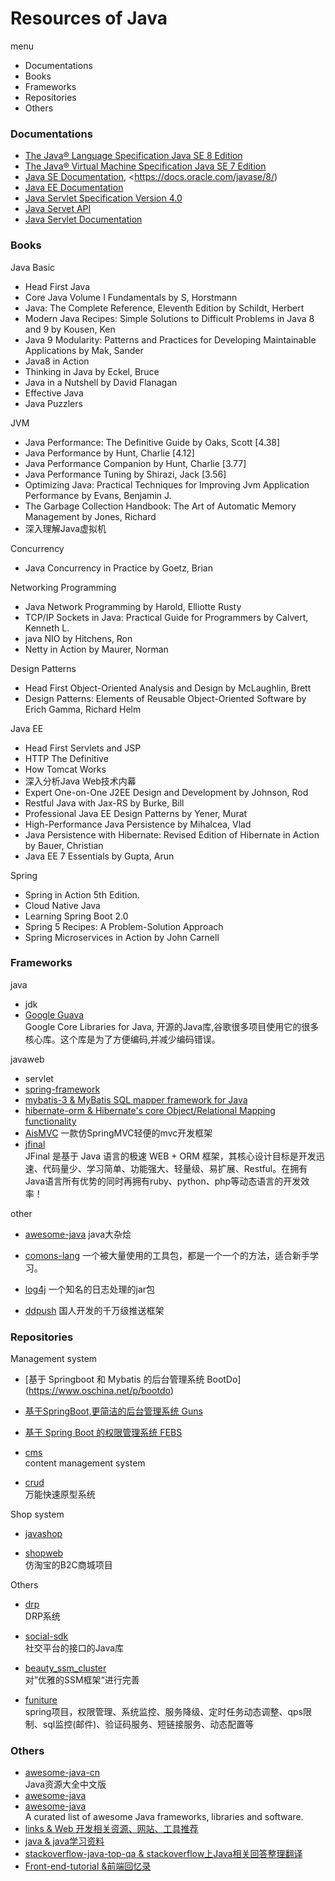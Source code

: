 
# Resources of Java

menu 

- Documentations
- Books
- Frameworks
- Repositories
- Others


### Documentations

- [The Java® Language Specification Java SE 8 Edition](https://docs.oracle.com/javase/specs/jls/se8/html/index.html)
- [The Java® Virtual Machine Specification Java SE 7 Edition](https://docs.oracle.com/javase/specs/jvms/se7/html/index.html)
- [Java SE Documentation](https://www.oracle.com/technetwork/java/javase/documentation/index.html), <https://docs.oracle.com/javase/8/)
- [Java EE Documentation](https://www.oracle.com/technetwork/java/javaee/overview/index.html)
- [Java Servlet Specification Version 4.0](https://javaee.github.io/servlet-spec/downloads/servlet-4.0/servlet-4_0_FINAL.pdf)
- [Java Servet API](https://docs.oracle.com/javaee/7/api/index.html?javax/servlet/package-summary.html)
- [Java Servlet Documentation](https://docs.oracle.com/javaee/7/tutorial/servlets.htm)

### Books

Java Basic

- Head First Java
- Core Java Volume I Fundamentals by S, Horstmann 
- Java: The Complete Reference, Eleventh Edition by Schildt, Herbert
- Modern Java Recipes: Simple Solutions to Difficult Problems in Java 8 and 9 by Kousen, Ken
- Java 9 Modularity: Patterns and Practices for Developing Maintainable Applications by Mak, Sander
- Java8 in Action
- Thinking in Java by Eckel, Bruce
- Java in a Nutshell by David Flanagan
- Effective Java
- Java Puzzlers

JVM

- Java Performance: The Definitive Guide by Oaks, Scott [4.38]
- Java Performance by Hunt, Charlie [4.12]
- Java Performance Companion by Hunt, Charlie [3.77]
- Java Performance Tuning by Shirazi, Jack [3.56]
- Optimizing Java: Practical Techniques for Improving Jvm Application Performance by Evans, Benjamin J. 
- The Garbage Collection Handbook: The Art of Automatic Memory Management by Jones, Richard
- 深入理解Java虚拟机

Concurrency

- Java Concurrency in Practice by Goetz, Brian

Networking Programming

- Java Network Programming by Harold, Elliotte Rusty
- TCP/IP Sockets in Java: Practical Guide for Programmers by Calvert, Kenneth L.
- java NIO by Hitchens, Ron
- Netty in Action by Maurer, Norman

Design Patterns

- Head First Object-Oriented Analysis and Design by McLaughlin, Brett
- Design Patterns: Elements of Reusable Object-Oriented Software by Erich Gamma, Richard Helm

Java EE

- Head First Servlets and JSP
- HTTP The Definitive
- How Tomcat Works
- 深入分析Java Web技术内幕
- Expert One-on-One J2EE Design and Development by Johnson, Rod
- Restful Java with Jax-RS by Burke, Bill
- Professional Java EE Design Patterns by Yener, Murat
- High-Performance Java Persistence by Mihalcea, Vlad
- Java Persistence with Hibernate: Revised Edition of Hibernate in Action by Bauer, Christian
- Java EE 7 Essentials by Gupta, Arun

Spring

- Spring in Action 5th Edition.
- Cloud Native Java
- Learning Spring Boot 2.0
- Spring 5 Recipes: A Problem-Solution Approach
- Spring Microservices in Action by John Carnell


### Frameworks

java

- jdk   
- [Google Guava](https://github.com/google/guava)  
Google Core Libraries for Java, 开源的Java库,谷歌很多项目使用它的很多核心库。这个库是为了方便编码,并减少编码错误。

javaweb

- servlet  
- [spring-framework](https://github.com/spring-projects/spring-framework.git)  
- [mybatis-3 & MyBatis SQL mapper framework for Java](https://github.com/mybatis/mybatis-3.git)  
- [hibernate-orm & Hibernate's core Object/Relational Mapping functionality](https://github.com/hibernate/hibernate-orm.git)  
- [AisMVC](https://github.com/javagaorui5944/AisMVC)  一款仿SpringMVC轻便的mvc开发框架 
- [jfinal](http://git.oschina.net/jfinal/jfinal)  
JFinal 是基于 Java 语言的极速 WEB + ORM 框架，其核心设计目标是开发迅速、代码量少、学习简单、功能强大、轻量级、易扩展、Restful。在拥有Java语言所有优势的同时再拥有ruby、python、php等动态语言的开发效率！

other

- [awesome-java](https://github.com/akullpp/awesome-java)  java大杂烩

- [comons-lang](https://github.com/apache/commons-lang)  一个被大量使用的工具包，都是一个一个的方法，适合新手学习。

- [log4j](https://github.com/apache/log4j)  一个知名的日志处理的jar包

- [ddpush]()  国人开发的千万级推送框架



### Repositories

Management system

- [基于 Springboot 和 Mybatis 的后台管理系统 BootDo] (https://www.oschina.net/p/bootdo)

- [基于SpringBoot,更简洁的后台管理系统 Guns](https://www.oschina.net/p/guns)

- [基于 Spring Boot 的权限管理系统 FEBS ](https://www.oschina.net/p/febs)

- [cms](https://github.com/cms-dev/cms.git)  
content management system

- [crud](https://github.com/zhblue/crud)  
万能快速原型系统

Shop system

- [javashop](https://gitee.com/javashop)

- [shopweb](https://github.com/mission008/shopweb.git)  
仿淘宝的B2C商城项目


Others

- [drp](https://github.com/reedmi/drp.git)  
DRP系统

- [social-sdk](https://github.com/belerweb/social-sdk.git)  
社交平台的接口的Java库

- [beauty_ssm_cluster](https://github.com/wosyingjun/beauty_ssm_cluster.git)  
对”优雅的SSM框架“进行完善

- [funiture](https://github.com/kanwangzjm/funiture)  
spring项目，权限管理、系统监控、服务降级、定时任务动态调整、qps限制、sql监控(邮件)、验证码服务、短链接服务、动态配置等

### Others

- [awesome-java-cn](https://github.com/jobbole/awesome-java-cn.git)  
Java资源大全中文版
- [awesome-java](https://github.com/akullpp/awesome-java)
- [awesome-java](https://github.com/akullpp/awesome-java.git)  
A curated list of awesome Java frameworks, libraries and software.
- [links & Web 开发相关资源、网站、工具推荐](https://github.com/JSBa/links.git)
- [java & java学习资料](https://github.com/langpf1/java.git)
- [stackoverflow-java-top-qa & stackoverflow上Java相关回答整理翻译](https://github.com/giantray/stackoverflow-java-top-qa.git)
- [Front-end-tutorial &前端回忆录](https://github.com/windiest/Front-end-tutorial.git)

